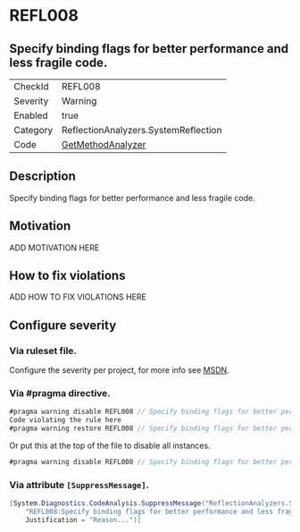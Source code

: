 # REFL008
## Specify binding flags for better performance and less fragile code.

<!-- start generated table -->
<table>
  <tr>
    <td>CheckId</td>
    <td>REFL008</td>
  </tr>
  <tr>
    <td>Severity</td>
    <td>Warning</td>
  </tr>
  <tr>
    <td>Enabled</td>
    <td>true</td>
  </tr>
  <tr>
    <td>Category</td>
    <td>ReflectionAnalyzers.SystemReflection</td>
  </tr>
  <tr>
    <td>Code</td>
    <td><a href="https://github.com/DotNetAnalyzers/ReflectionAnalyzers/blob/master/ReflectionAnalyzers/NodeAnalzers/GetMethodAnalyzer.cs">GetMethodAnalyzer</a></td>
  </tr>
</table>
<!-- end generated table -->

## Description

Specify binding flags for better performance and less fragile code.

## Motivation

ADD MOTIVATION HERE

## How to fix violations

ADD HOW TO FIX VIOLATIONS HERE

<!-- start generated config severity -->
## Configure severity

### Via ruleset file.

Configure the severity per project, for more info see [MSDN](https://msdn.microsoft.com/en-us/library/dd264949.aspx).

### Via #pragma directive.
```C#
#pragma warning disable REFL008 // Specify binding flags for better performance and less fragile code.
Code violating the rule here
#pragma warning restore REFL008 // Specify binding flags for better performance and less fragile code.
```

Or put this at the top of the file to disable all instances.
```C#
#pragma warning disable REFL008 // Specify binding flags for better performance and less fragile code.
```

### Via attribute `[SuppressMessage]`.

```C#
[System.Diagnostics.CodeAnalysis.SuppressMessage("ReflectionAnalyzers.SystemReflection", 
    "REFL008:Specify binding flags for better performance and less fragile code.", 
    Justification = "Reason...")]
```
<!-- end generated config severity -->